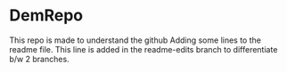# DemRepo
This repo is made to understand the github
Adding some lines to the readme file.
This line is added in the readme-edits branch to differentiate b/w 2 branches.
